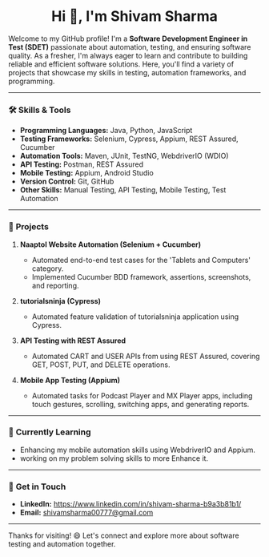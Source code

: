 <h1 align="center">Hi 👋, I'm Shivam Sharma</h1>

Welcome to my GitHub profile! I'm a **Software Development Engineer in Test (SDET)** passionate about automation, testing, and ensuring software quality. As a fresher, I'm always eager to learn and contribute to building reliable and efficient software solutions. Here, you'll find a variety of projects that showcase my skills in testing, automation frameworks, and programming.

---

### 🛠️ **Skills & Tools**
- **Programming Languages:** Java, Python, JavaScript
- **Testing Frameworks:** Selenium, Cypress, Appium, REST Assured, Cucumber
- **Automation Tools:** Maven, JUnit, TestNG, WebdriverIO (WDIO)
- **API Testing:** Postman, REST Assured
- **Mobile Testing:** Appium, Android Studio
- **Version Control:** Git, GitHub
- **Other Skills:** Manual Testing, API Testing, Mobile Testing, Test Automation

---

### 🌟 **Projects**
1. **Naaptol Website Automation (Selenium + Cucumber)**
   - Automated end-to-end test cases for the 'Tablets and Computers' category.
   - Implemented Cucumber BDD framework, assertions, screenshots, and reporting.

2. **tutorialsninja (Cypress)**
   - Automated feature validation of tutorialsninja application using Cypress.

3. **API Testing with REST Assured**
   - Automated CART and USER APIs from using REST Assured, covering GET, POST, PUT, and DELETE operations.

4. **Mobile App Testing (Appium)**
   - Automated tasks for Podcast Player and MX Player apps, including touch gestures, scrolling, switching apps, and generating reports.

---

### 🌱 **Currently Learning**
- Enhancing my mobile automation skills using WebdriverIO and Appium.
- working on my problem solving skills to more Enhance it.

---

### 💬 **Get in Touch**
- **LinkedIn:** https://www.linkedin.com/in/shivam-sharma-b9a3b81b1/
- **Email:** shivamsharma00777@gmail.com

---

Thanks for visiting! 😄 Let's connect and explore more about software testing and automation together.
